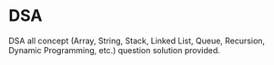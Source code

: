 # DSA
DSA all concept (Array, String, Stack, Linked List, Queue, Recursion, Dynamic Programming, etc.) question solution provided.
